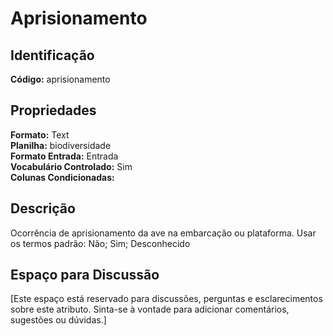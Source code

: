 # Aprisionamento

## Identificação
**Código:** aprisionamento

## Propriedades
**Formato:** Text  
**Planilha:** biodiversidade  
**Formato Entrada:** Entrada  
**Vocabulário Controlado:** Sim  
**Colunas Condicionadas:**   

## Descrição
Ocorrência de aprisionamento da ave na embarcação ou plataforma. Usar os termos padrão: Não; Sim; Desconhecido

## Espaço para Discussão
[Este espaço está reservado para discussões, perguntas e esclarecimentos sobre este atributo. Sinta-se à vontade para adicionar comentários, sugestões ou dúvidas.]
